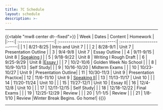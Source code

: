 ```yaml
---
title: 7C Schedule
layout: schedule
description: >-
---
```


---
{{<table "mw8 center dt--fixed">}}
| Week  |          Dates          |                 Content                  |             Homework      |             
|:---:|    :------------------:|             :-----------------------------:| :-------------------------:|
|  1 |  8/21-8/25           | Intro and Unit 7 |          |
|  2 |  8/28-9/1            | Unit 7  | Presentation Outline          |
|  3 |  9/4-9/8             | Unit 7  | Essay Outline         |
|  4 |  9/11-9/15           | Unit 8  | [Speaking I](sks/fall2023/7C-english/assignment1/)         |
|  5 |  9/18-9/22           | Unit 8  | Writing I Rough Draft         |
|  6 |  9/25-9/29           | Unit 8  |[Essay I](sks/fall2023/7C-english/assignment2/)              |
|  7 |  10/2-10/6           | Golden Week No School |       |
|  8 |  10/9-10/13          | Self Study|          |
|  9 |  10/16-10/20         | Midterm Exams  |       |
| 10 |  10/23-10/27         | Unit 9  | Presentation Outline|
| 11 |  10/30-11/3          | Unit 9  | Presentation Practice|
| 12 |  11/6-11/10          | Unit 9  | [Speaking II](sks/fall2023/7C-english/assignment3)|
| 13 |  11/13-11/17         | Unit 10  | |
| 14 |  11/20-11/24         | Unit 10 |             |
| 15 |  11/27-12/1          | Unit 10 |  Essay II|
| 16 |  12/4-12/8           | Unit 10 |             |
| 17 |  12/11-12/15         | Self Study|            |
| 18 |  12/18-12/22         | Final Exams |              |
| 19 |  12/25-12/29         | Review |              |
| 20 |  1/1-1/5             | Review |      |
| 21 |  1/8-1/10            | Review |Winter Break Begins. Go home!|
{{</table>}}

---